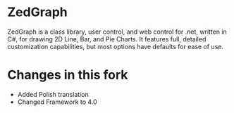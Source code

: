 ZedGraph
========

ZedGraph is a class library, user control, and web control for .net, written in C#, for drawing 2D Line, Bar, and Pie Charts. It features full, detailed customization capabilities, but most options have defaults for ease of use.

Changes in this fork
====================

* Added Polish translation
* Changed Framework to 4.0
